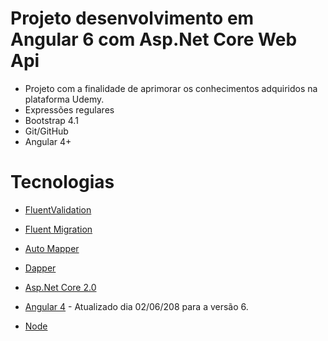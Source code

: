 # Projeto desenvolvimento em Angular 6 com Asp.Net Core Web Api
- Projeto com a finalidade de aprimorar os conhecimentos adquiridos na plataforma Udemy.
- Expressões regulares
- Bootstrap 4.1
- Git/GitHub
- Angular 4+

# Tecnologias

- [FluentValidation](https://github.com/JeremySkinner/FluentValidation)

- [Fluent Migration](https://github.com/fluentmigrator/fluentmigrator/wiki/)

- [Auto Mapper](https://automapper.org/)

- [Dapper](http://dapper-tutorial.net/)

- [Asp.Net Core 2.0](https://docs.microsoft.com/pt-br/aspnet/core/)

- [Angular 4](https://angular.io/) - Atualizado dia 02/06/208 para a versão 6.

- [Node](https://nodejs.org/en/download/)
